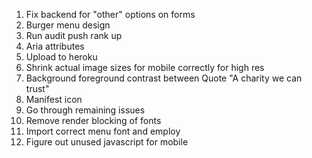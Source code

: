 1. Fix backend for "other" options on forms
2. Burger menu design
3. Run audit push rank up
4. Aria attributes
5. Upload to heroku
6. Shrink actual image sizes for mobile correctly for high res
7. Background foreground contrast between Quote "A charity we can trust"
8. Manifest icon
9. Go through remaining issues
10. Remove render blocking of fonts
11. Import correct menu font and employ
12. Figure out unused javascript for mobile